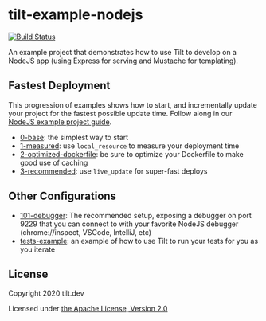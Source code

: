 # tilt-example-nodejs

[![Build Status](https://circleci.com/gh/tilt-dev/tilt-example-nodejs/tree/master.svg?style=shield)](https://circleci.com/gh/tilt-dev/tilt-example-nodejs)

An example project that demonstrates how to use Tilt to develop on a NodeJS app (using Express for serving and Mustache for templating).

## Fastest Deployment

This progression of examples shows how to start, and incrementally update your project for the fastest possible update time. Follow along in our [NodeJS example project guide](https://docs.tilt.dev/example_nodejs.html).

- [0-base](0-base): the simplest way to start
- [1-measured](1-measured): use `local_resource` to measure your deployment time
- [2-optimized-dockerfile](2-optimized-dockerfile): be sure to optimize your Dockerfile to make good use of caching
- [3-recommended](3-recommended): use `live_update` for super-fast deploys

## Other Configurations

- [101-debugger](101-debugger): The recommended setup, exposing a debugger on port 9229 that you
  can connect to with your favorite NodeJS debugger (chrome://inspect, VSCode, IntelliJ, etc)
- [tests-example](tests-example): an example of how to use Tilt to run your tests for you as you iterate

## License

Copyright 2020 tilt.dev

Licensed under [the Apache License, Version 2.0](LICENSE)
